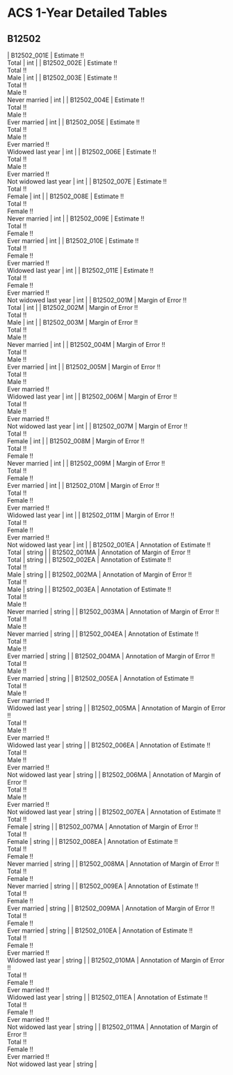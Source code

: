 # ACS 1-Year Detailed Tables

## B12502

| B12502_001E | Estimate !!<br>Total | int |
| B12502_002E | Estimate !!<br>Total !!<br>Male | int |
| B12502_003E | Estimate !!<br>Total !!<br>Male !!<br>Never married | int |
| B12502_004E | Estimate !!<br>Total !!<br>Male !!<br>Ever married | int |
| B12502_005E | Estimate !!<br>Total !!<br>Male !!<br>Ever married !!<br>Widowed last year | int |
| B12502_006E | Estimate !!<br>Total !!<br>Male !!<br>Ever married !!<br>Not widowed last year | int |
| B12502_007E | Estimate !!<br>Total !!<br>Female | int |
| B12502_008E | Estimate !!<br>Total !!<br>Female !!<br>Never married | int |
| B12502_009E | Estimate !!<br>Total !!<br>Female !!<br>Ever married | int |
| B12502_010E | Estimate !!<br>Total !!<br>Female !!<br>Ever married !!<br>Widowed last year | int |
| B12502_011E | Estimate !!<br>Total !!<br>Female !!<br>Ever married !!<br>Not widowed last year | int |
| B12502_001M | Margin of Error !!<br>Total | int |
| B12502_002M | Margin of Error !!<br>Total !!<br>Male | int |
| B12502_003M | Margin of Error !!<br>Total !!<br>Male !!<br>Never married | int |
| B12502_004M | Margin of Error !!<br>Total !!<br>Male !!<br>Ever married | int |
| B12502_005M | Margin of Error !!<br>Total !!<br>Male !!<br>Ever married !!<br>Widowed last year | int |
| B12502_006M | Margin of Error !!<br>Total !!<br>Male !!<br>Ever married !!<br>Not widowed last year | int |
| B12502_007M | Margin of Error !!<br>Total !!<br>Female | int |
| B12502_008M | Margin of Error !!<br>Total !!<br>Female !!<br>Never married | int |
| B12502_009M | Margin of Error !!<br>Total !!<br>Female !!<br>Ever married | int |
| B12502_010M | Margin of Error !!<br>Total !!<br>Female !!<br>Ever married !!<br>Widowed last year | int |
| B12502_011M | Margin of Error !!<br>Total !!<br>Female !!<br>Ever married !!<br>Not widowed last year | int |
| B12502_001EA | Annotation of Estimate !!<br>Total | string |
| B12502_001MA | Annotation of Margin of Error !!<br>Total | string |
| B12502_002EA | Annotation of Estimate !!<br>Total !!<br>Male | string |
| B12502_002MA | Annotation of Margin of Error !!<br>Total !!<br>Male | string |
| B12502_003EA | Annotation of Estimate !!<br>Total !!<br>Male !!<br>Never married | string |
| B12502_003MA | Annotation of Margin of Error !!<br>Total !!<br>Male !!<br>Never married | string |
| B12502_004EA | Annotation of Estimate !!<br>Total !!<br>Male !!<br>Ever married | string |
| B12502_004MA | Annotation of Margin of Error !!<br>Total !!<br>Male !!<br>Ever married | string |
| B12502_005EA | Annotation of Estimate !!<br>Total !!<br>Male !!<br>Ever married !!<br>Widowed last year | string |
| B12502_005MA | Annotation of Margin of Error !!<br>Total !!<br>Male !!<br>Ever married !!<br>Widowed last year | string |
| B12502_006EA | Annotation of Estimate !!<br>Total !!<br>Male !!<br>Ever married !!<br>Not widowed last year | string |
| B12502_006MA | Annotation of Margin of Error !!<br>Total !!<br>Male !!<br>Ever married !!<br>Not widowed last year | string |
| B12502_007EA | Annotation of Estimate !!<br>Total !!<br>Female | string |
| B12502_007MA | Annotation of Margin of Error !!<br>Total !!<br>Female | string |
| B12502_008EA | Annotation of Estimate !!<br>Total !!<br>Female !!<br>Never married | string |
| B12502_008MA | Annotation of Margin of Error !!<br>Total !!<br>Female !!<br>Never married | string |
| B12502_009EA | Annotation of Estimate !!<br>Total !!<br>Female !!<br>Ever married | string |
| B12502_009MA | Annotation of Margin of Error !!<br>Total !!<br>Female !!<br>Ever married | string |
| B12502_010EA | Annotation of Estimate !!<br>Total !!<br>Female !!<br>Ever married !!<br>Widowed last year | string |
| B12502_010MA | Annotation of Margin of Error !!<br>Total !!<br>Female !!<br>Ever married !!<br>Widowed last year | string |
| B12502_011EA | Annotation of Estimate !!<br>Total !!<br>Female !!<br>Ever married !!<br>Not widowed last year | string |
| B12502_011MA | Annotation of Margin of Error !!<br>Total !!<br>Female !!<br>Ever married !!<br>Not widowed last year | string |

